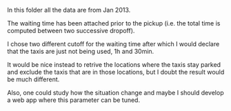 In this folder all the data are from Jan 2013.

The waiting time has been attached prior to the pickup (i.e. the total time is computed between two successive dropoff).

I chose two different cutoff for the waiting time after which I would declare that the taxis are just not being used, 1h and 30min.

It would be nice instead to retrive the locations where the taxis stay parked and exclude the taxis that are in those locations, but I doubt the result would be much different.

Also, one could study how the situation change and maybe I should develop a web app where this parameter can be tuned.